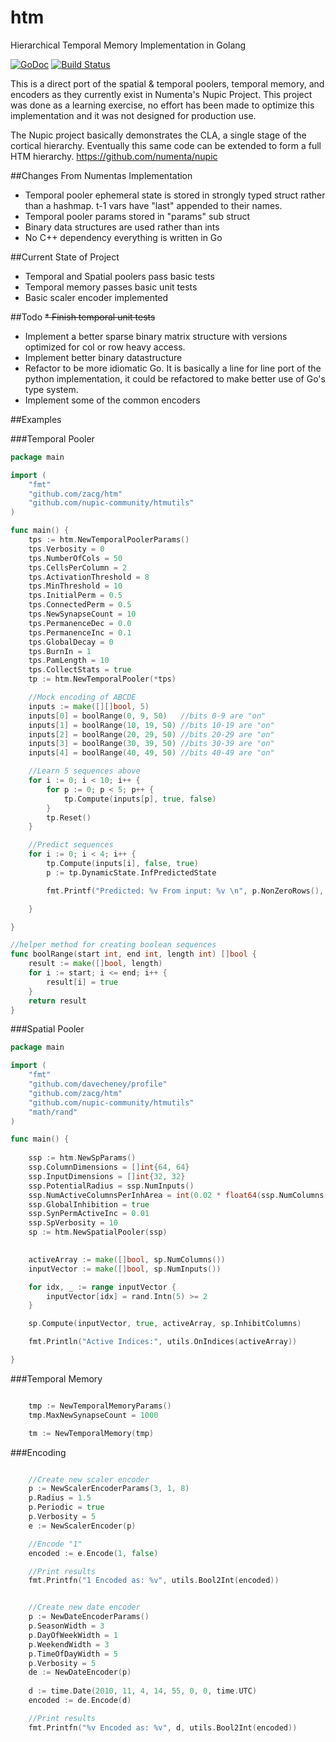 htm
===

Hierarchical Temporal Memory Implementation in Golang

[![GoDoc](https://godoc.org/github.com/nupic-community/htm?status.png)](https://godoc.org/github.com/nupic-community/htm)
[![Build Status](https://travis-ci.org/nupic-community/htm.svg?branch=master)](https://travis-ci.org/nupic-community/htm)

This is a direct port of the spatial & temporal poolers, temporal memory, and encoders as they currently exist in Numenta's Nupic Project. This project was done as a learning exercise, no effort has been made to optimize this implementation and it was not designed for production use.

The Nupic project basically demonstrates the CLA, a single stage of the cortical hierarchy. Eventually this same code can be extended to form a full HTM hierarchy. https://github.com/numenta/nupic

##Changes From Numentas Implementation
 * Temporal pooler ephemeral state is stored in strongly typed struct rather than a hashmap. t-1 vars have "last" appended to their names.
 * Temporal pooler params stored in "params" sub struct
 * Binary data structures are used rather than ints
 * No C++ dependency everything is written in Go

##Current State of Project
 * Temporal and Spatial poolers pass basic tests
 * Temporal memory passes basic unit tests
 * Basic scaler encoder implemented

##Todo
 ~~* Finish temporal unit tests~~
 * Implement a better sparse binary matrix structure with versions optimized for col or row heavy access.
 * Implement better binary datastructure
 * Refactor to be more idiomatic Go. It is basically a line for line port of the python implementation, it could be refactored to make better use of Go's type system.
 * Implement some of the common encoders

##Examples

###Temporal Pooler
```go
package main

import (
	"fmt"
	"github.com/zacg/htm"
	"github.com/nupic-community/htmutils"
)

func main() {
	tps := htm.NewTemporalPoolerParams()
	tps.Verbosity = 0
	tps.NumberOfCols = 50
	tps.CellsPerColumn = 2
	tps.ActivationThreshold = 8
	tps.MinThreshold = 10
	tps.InitialPerm = 0.5
	tps.ConnectedPerm = 0.5
	tps.NewSynapseCount = 10
	tps.PermanenceDec = 0.0
	tps.PermanenceInc = 0.1
	tps.GlobalDecay = 0
	tps.BurnIn = 1
	tps.PamLength = 10
	tps.CollectStats = true
	tp := htm.NewTemporalPooler(*tps)

	//Mock encoding of ABCDE
	inputs := make([][]bool, 5)
	inputs[0] = boolRange(0, 9, 50)   //bits 0-9 are "on"
	inputs[1] = boolRange(10, 19, 50) //bits 10-19 are "on"
	inputs[2] = boolRange(20, 29, 50) //bits 20-29 are "on"
	inputs[3] = boolRange(30, 39, 50) //bits 30-39 are "on"
	inputs[4] = boolRange(40, 49, 50) //bits 40-49 are "on"

	//Learn 5 sequences above
	for i := 0; i < 10; i++ {
		for p := 0; p < 5; p++ {
			tp.Compute(inputs[p], true, false)
		}
		tp.Reset()
	}

	//Predict sequences
	for i := 0; i < 4; i++ {
		tp.Compute(inputs[i], false, true)
		p := tp.DynamicState.InfPredictedState

		fmt.Printf("Predicted: %v From input: %v \n", p.NonZeroRows(), utils.OnIndices(inputs[i]))

	}

}

//helper method for creating boolean sequences
func boolRange(start int, end int, length int) []bool {
	result := make([]bool, length)
	for i := start; i <= end; i++ {
		result[i] = true
	}
	return result
}


```

###Spatial Pooler
```go
package main

import (
	"fmt"
	"github.com/davecheney/profile"
	"github.com/zacg/htm"
	"github.com/nupic-community/htmutils"
	"math/rand"
)

func main() {
	
	ssp := htm.NewSpParams()
	ssp.ColumnDimensions = []int{64, 64}
	ssp.InputDimensions = []int{32, 32}
	ssp.PotentialRadius = ssp.NumInputs()
	ssp.NumActiveColumnsPerInhArea = int(0.02 * float64(ssp.NumColumns()))
	ssp.GlobalInhibition = true
	ssp.SynPermActiveInc = 0.01
	ssp.SpVerbosity = 10
	sp := htm.NewSpatialPooler(ssp)
	

	activeArray := make([]bool, sp.NumColumns())
	inputVector := make([]bool, sp.NumInputs())

	for idx, _ := range inputVector {
		inputVector[idx] = rand.Intn(5) >= 2
	}

	sp.Compute(inputVector, true, activeArray, sp.InhibitColumns)

	fmt.Println("Active Indices:", utils.OnIndices(activeArray))

}

```

###Temporal Memory
```go

	tmp := NewTemporalMemoryParams()
	tmp.MaxNewSynapseCount = 1000

	tm := NewTemporalMemory(tmp)

```

###Encoding
```go

	//Create new scaler encoder
	p := NewScalerEncoderParams(3, 1, 8)
	p.Radius = 1.5
	p.Periodic = true
	p.Verbosity = 5
	e := NewScalerEncoder(p)

	//Encode "1"
	encoded := e.Encode(1, false)

	//Print results
	fmt.Printfn("1 Encoded as: %v", utils.Bool2Int(encoded))

```

```go

	//Create new date encoder
	p := NewDateEncoderParams()
	p.SeasonWidth = 3
	p.DayOfWeekWidth = 1
	p.WeekendWidth = 3
	p.TimeOfDayWidth = 5
	p.Verbosity = 5
	de := NewDateEncoder(p)
	
	d := time.Date(2010, 11, 4, 14, 55, 0, 0, time.UTC)
	encoded := de.Encode(d)

	//Print results
	fmt.Printfn("%v Encoded as: %v", d, utils.Bool2Int(encoded))

```